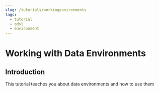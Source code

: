 ```yaml
---
slug: /tutorials/workingenvironments
tags:
  - tutorial
  - odsl
  - environment
---
```

Working with Data Environments
======================================

## Introduction

This tutorial teaches you about data environments and how to use them
